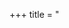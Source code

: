 +++
title = "<title>"
company = "<company>"
logo = "images/experience/<company>.jpg"
date = "2015-07-01"
endDate = "2015-09-01"
company_url = "https://alexanderinteractive.com/"
description = """Experienced engineering consultant specializing in freelancing & contracting. Expertise in **Laravel** back-end integration, code refactoring, & design system development."""
+++
